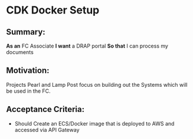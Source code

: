 
# CDK Docker Setup
## Summary:
**As an** FC Associate **I want** a DRAP portal **So that** I can process my documents

## Motivation:
Projects Pearl and Lamp Post focus on building out the Systems which will be used in the FC.

## Acceptance Criteria:

* Should Create an ECS/Docker image that is deployed to AWS and accessed via API Gateway
